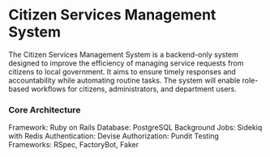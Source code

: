 #  Citizen Services Management System

The Citizen Services Management System is a backend-only system designed to improve the efficiency of managing service requests from citizens to local government. It aims to ensure timely responses and accountability while automating routine tasks. The system will enable role-based workflows for citizens, administrators, and department users.

### Core Architecture
Framework: Ruby on Rails
Database: PostgreSQL
Background Jobs: Sidekiq with Redis
Authentication: Devise
Authorization: Pundit
Testing Frameworks: RSpec, FactoryBot, Faker